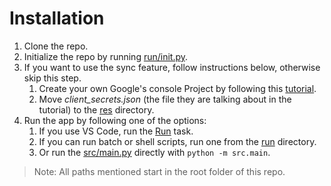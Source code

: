 # Installation
1. Clone the repo.
2. Initialize the repo by running [run/init.py](../run/init.py).
3. If you want to use the sync feature, follow instructions below, otherwise skip this step.
	1. Create your own Google's console Project by following this [tutorial](https://pythonhosted.org/PyDrive/quickstart.html).
	2. Move *client_secrets.json* (the file they are talking about in the tutorial) to the [res](../res/) directory.
4. Run the app by following one of the options:
	1. If you use VS Code, run the [Run](../.vscode/tasks.json#L5) task.
	2. If you can run batch or shell scripts, run one from the [run](../run/) directory.
	3. Or run the [src/main.py](../src/main.py) directly with `python -m src.main`.

> Note: All paths mentioned start in the root folder of this repo.
